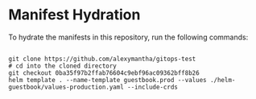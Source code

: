 
# Manifest Hydration

To hydrate the manifests in this repository, run the following commands:

```shell

git clone https://github.com/alexymantha/gitops-test
# cd into the cloned directory
git checkout 0ba35f97b2ffab76604c9ebf96ac09362bff8b26
helm template . --name-template guestbook.prod --values ./helm-guestbook/values-production.yaml --include-crds
```